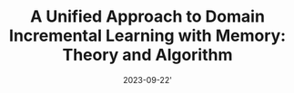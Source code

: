 ---
title: "A Unified Approach to Domain Incremental Learning with Memory: Theory and Algorithm"
collection: publications
permalink: /publication/2023-09-20-udil
tldr: 'A novel theoretical framework, UDIL, is proposed for domain incremental learning, unifying multiple existing methods. The key insight of our study is that UDIL allows for adaptive coefficients during training, yielding a tighter generalization bound compared to its counterparts.'
date: 2023-09-22'
venue: '<i>Thirty-Seventh Annual Conference on Neural Information Processing Systems (NeurIPS),</i> 2023.'
paperurl: 'https://arxiv.org/pdf/2310.12244.pdf'
codeurl: 'https://github.com/Wang-ML-Lab/unified-continual-learning'
talkurl: 'https://www.youtube.com/watch?v=E4IEKoEw8OI'
slidesurl: 'https://drive.google.com/file/d/1wl2qAkdDstZdBKxTAkDUbiDbSgObRq0N/view?usp=share_link'
img: '/images/publications/udil.png'
authors: "<b>Haizhou Shi</b>, Hao Wang"
selected: true
---